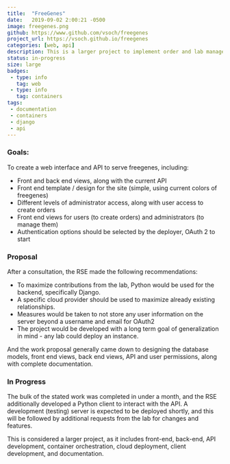 ```yaml
---
title:  "FreeGenes"
date:   2019-09-02 2:00:21 -0500
image: freegenes.png
github: https://www.github.com/vsoch/freegenes
project_url: https://vsoch.github.io/freegenes
categories: [web, api]
description: This is a larger project to implement order and lab management services for open source genomics. The project includes development of front-end and back-end views, an API, efficient query, containers, documentation, and cloud deployment.
status: in-progress
size: large
badges:
 - type: info
   tag: web
 - type: info
   tag: containers
tags:
 - documentation
 - containers
 - django
 - api
---
```


### Goals: 

To create a web interface and API to serve freegenes, including:

 - Front and back end views, along with the current API
 - Front end template / design for the site (simple, using current colors of freegenes)
 - Different levels of administrator access, along with user access to create orders
 - Front end views for users (to create orders) and administrators (to manage them)
 - Authentication options should be selected by the deployer, OAuth 2 to start

### Proposal

After a consultation, the RSE made the following recommendations:

 - To maximize contributions from the lab, Python would be used for the backend, specifically Django.
 - A specific cloud provider should be used to maximize already existing relationships.
 - Measures would be taken to not store any user information on the server beyond a username and email for OAuth2
 - The project would be developed with a long term goal of generalization in mind - any lab could deploy an instance.

And the work proposal generally came down to designing the database models, front end views, back end views, API and user permissions, along with complete documentation. 

### In Progress

The bulk of the stated work was completed in under a month, and the RSE additionally developed a Python client to interact with the API. A development (testing) server is expected to be deployed shortly, and this will be followed by additional requests from the lab for changes and features.

This is considered a larger project, as it includes front-end, back-end, API development, container orchestration, cloud deployment, client development, and documentation.
